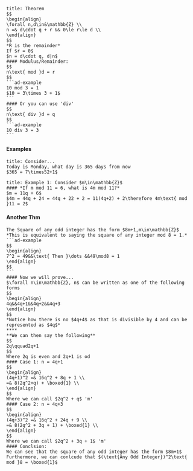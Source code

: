 ````ad-theory
title: Theorem
$$
\begin{align}
\forall n,d\in&\mathbb{Z} \\
n =& d\cdot q + r && 0\le r\le d \\
\end{align}
$$
*R is the remainder*
If $r = 0$
$n = d\cdot q, d|n$
#### Modulus/Remainder:
$$
n\text{ mod }d = r
$$
```ad-example
10 mod 3 = 1
$10 = 3\times 3 + 1$
```
#### Or you can use 'div'
$$
n\text{ div }d = q
$$
```ad-example
10 div 3 = 3
```
````
#### Examples
```ad-example
title: Consider... 
Today is Monday, what day is 365 days from now
$365 = 7\times52+1$
```
```ad-example
title: Example 1: Consider $m\in\mathbb{Z}$
#### *If m mod 11 = 6, what is 4m mod 11?*
$m = 11q + 6$
$4m = 44q + 24 = 44q + 22 + 2 = 11(4q+2) + 2\therefore 4m\text{ mod }11 = 2$
```
#### Another Thm
````ad-theory
The Square of any odd integer has the form $8m+1,m\in\mathbb{Z}$
*This is equivalent to saying the square of any integer mod 8 = 1.*
```ad-example
$$
\begin{align}
7^2 = 49&&\text{ Then }\dots &&49\mod8 = 1
\end{align}
$$
```
#### Now we will prove...
$\forall n\in\mathbb{Z}, n$ can be written as one of the following forms
$$
\begin{align}
4q&&4q+1&&4q+2&&4q+3
\end{align}
$$
*Notice how there is no $4q+4$ as that is divisible by 4 and can be represented as $4q$*
****
**We can then say the following**
$$
2q\qquad2q+1
$$
Where 2q is even and 2q+1 is od
#### Case 1: n = 4q+1
$$
\begin{align}
(4q+1)^2 =& 16q^2 + 8q + 1 \\
=& 8(2q^2+q) + \boxed{1} \\
\end{align}
$$
Where we can call $2q^2 + q$ 'm'
#### Case 2: n = 4q+3
$$
\begin{align}
(4q+3)^2 =& 16q^2 + 24q + 9 \\
=& 8(2q^2 + 3q + 1) + \boxed{1} \\
\end{align}
$$
Where we can call $2q^2 + 3q + 1$ 'm'
#### Conclsion:
We can see that the square of any odd integer has the form $8m+1$
Furthermore, we can conlcude that $(\text{Any Odd Integer})^2\text{ mod }8 = \boxed{1}$
````
